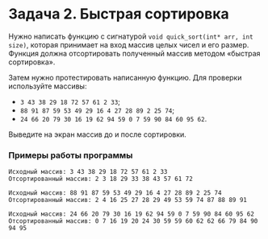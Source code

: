 # Задача 2. Быстрая сортировка  
Нужно написать функцию с сигнатурой `void quick_sort(int* arr, int size)`, которая принимает на вход массив целых чисел и его размер. Функция должна отсортировать полученный массив методом «быстрая сортировка».  
  
Затем нужно протестировать написанную функцию. Для проверки используйте массивы:  
- `3 43 38 29 18 72 57 61 2 33`;  
- `88 91 87 59 53 49 29 16 4 27 28 89 2 25 74`;  
- `24 66 20 79 30 16 19 62 94 59 0 7 59 90 84 60 95 62`.  
  
Выведите на экран массив до и после сортировки.  
  
### Примеры работы программы  
  
```
Исходный массив: 3 43 38 29 18 72 57 61 2 33
Отсортированный массив: 2 3 18 29 33 38 43 57 61 72
```

```
Исходный массив: 88 91 87 59 53 49 29 16 4 27 28 89 2 25 74
Отсортированный массив: 2 4 16 25 27 28 29 49 53 59 74 87 88 89 91
```

```
Исходный массив: 24 66 20 79 30 16 19 62 94 59 0 7 59 90 84 60 95 62
Отсортированный массив: 0 7 16 19 20 24 30 59 59 60 62 62 66 79 84 90 94 95
```